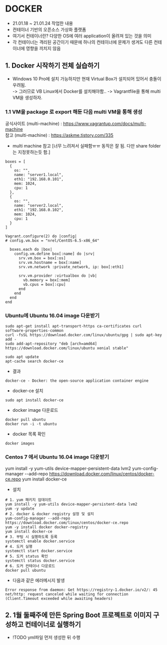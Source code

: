# DOCKER
- 21.01.18 ~ 21.01.24 작업한 내용
- 컨테이너 기반의 오픈소스 가상화 플랫폼
- 여기서 컨테이너란? 다양한 OS에 여러 application이 올려져 있는 것을 의미
- 각 컨테이너는 격리된 공간이기 때문에 하나의 컨테이너에 문제가 생겨도 다른 컨테이너에 영향을 끼치지 않음

## 1. Docker 시작하기 전체 실습하기
- Windows 10 Pro에 설치 가능하지만 현재 Virtual Box가 설치되어 있어서 충돌이 우려됨.  
-> 그러므로 VB Linux에서 Docker를 설치해야함..
-> Vagrantfile을 통해 multi VM을 생성하자.

### 1.1 VM을 package 로 export 해둔 다음 multi VM을 통해 생성  
공식사이트 (multi-machine) : https://www.vagrantup.com/docs/multi-machine  
참고 (multi-machine) : https://askme.tistory.com/335
- multi machine 참고 [너무 느려져서 실패함ㅠㅠ 동작은 잘 됨. 다만 share folder는 지정못하는듯 함.]
```
boxes = [
  {
    os: "",
    name: "server1.local",
    eth1: "192.168.0.101",
    mem: 1024,
    cpu: 1
  },
  {
    os: "",
    name: "server2.local",
    eth1: "192.168.0.102",
    mem: 1024,
    cpu: 1
  }
]

Vagrant.configure(2) do |config|
# config.vm.box = "nrel/CentOS-6.5-x86_64"

  boxes.each do |box|
    config.vm.define box[:name] do |srv|
      srv.vm.box = box[:os]
      srv.vm.hostname = box[:name]
      srv.vm.network :private_network, ip: box[:eth1]

      srv.vm.provider :virtualbox do |vb|
        vb.memory = box[:mem]
        vb.cpus = box[:cpu]
      end
    end
  end
end
```

### Ubuntu에 Ubuntu 16.04 image 다운받기
```
sudo apt-get install apt-transport-https ca-certificates curl software-properties-common
curl -fsSL https://download.docker.com/linux/ubuntu/gpg | sudo apt-key add -
sudo add-apt-repository "deb [arch=amd64] https://download.docker.com/linux/ubuntu xenial stable"
```

```
sudo apt update
apt-cache search docker-ce
```
- 결과
```
docker-ce - Docker: the open-source application container engine
```
- docker-ce 설치
```
sudo apt install docker-ce
```
- docker image 다운로드
```
docker pull ubuntu 
docker run -i -t ubuntu       
```
- docker 목록 확인
```
docker images
```

### Centos 7 에서 Ubuntu 16.04 image 다운받기

yum install -y yum-utils device-mapper-persistent-data lvm2
yum-config-manager --add-repo https://download.docker.com/linux/centos/docker-ce.repo
yum install docker-ce
- 설치
```
# 1. yum 패키지 업데이트
yum install -y yum-utils device-mapper-persistent-data lvm2
yum -y update
# 2. docker & docker registry 설정 및 설치
yum-config-manager --add-repo https://download.docker.com/linux/centos/docker-ce.repo
yum -y install docker docker-registry
yum install docker-ce
# 3. 부팅 시 실행하도록 등록
systemctl enable docker.service
# 4. 도커 실행
systemctl start docker.service
# 5. 도커 status 확인
systemctl status docker.service
# 6. 도커 컨테이너 다운로드
docker pull ubuntu
```
- 다음과 같은 에러메시지 발생
```
Error response from daemon: Get https://registry-1.docker.io/v2/: 45 net/http: request canceled while waiting for connection (Client.Timeout exceeded while awaiting headers)
```


## 2. 1월 둘째주에 만든 Spring Boot 프로젝트로 이미지 구성하고 컨테이너로 실행하기
- !TODO yml파일 먼저 생성한 뒤 수행
